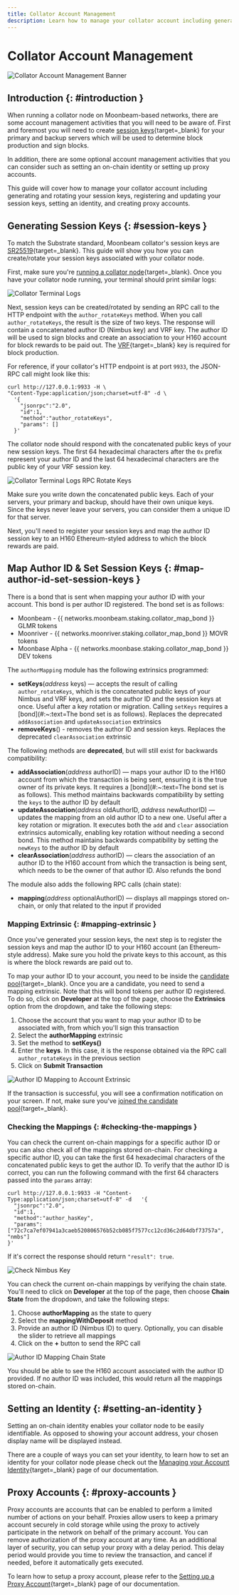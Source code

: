```yaml
---
title: Collator Account Management
description: Learn how to manage your collator account including generating session keys, mapping author IDs, setting an identity, and creating proxy accounts.
---
```


# Collator Account Management

![Collator Account Management Banner](/images/node-operators/networks/collators/account-management/account-management-banner.png)

## Introduction {: #introduction } 

When running a collator node on Moonbeam-based networks, there are some account management activities that you will need to be aware of. First and foremost you will need to create [session keys](https://wiki.polkadot.network/docs/learn-keys#session-keys){target=_blank} for your primary and backup servers which will be used to determine block production and sign blocks.

In addition, there are some optional account management activities that you can consider such as setting an on-chain identity or setting up proxy accounts.

This guide will cover how to manage your collator account including generating and rotating your session keys, registering and updating your session keys, setting an identity, and creating proxy accounts.

## Generating Session Keys {: #session-keys } 

To match the Substrate standard, Moonbeam collator's session keys are [SR25519](https://wiki.polkadot.network/docs/learn-keys#what-is-sr25519-and-where-did-it-come-from){target=_blank}. This guide will show you how you can create/rotate your session keys associated with your collator node.

First, make sure you're [running a collator node](/node-operators/networks/run-a-node/overview/){target=_blank}. Once you have your collator node running, your terminal should print similar logs:

![Collator Terminal Logs](/images/node-operators/networks/collators/account-management/account-1.png)

Next, session keys can be created/rotated by sending an RPC call to the HTTP endpoint with the `author_rotateKeys` method. When you call `author_rotateKeys`, the result is the size of two keys. The response will contain a concatenated author ID (Nimbus key) and VRF key. The author ID will be used to sign blocks and create an association to your H160 account for block rewards to be paid out. The [VRF](https://wiki.polkadot.network/docs/learn-randomness#vrf){target=_blank} key is required for block production.

For reference, if your collator's HTTP endpoint is at port `9933`, the JSON-RPC call might look like this:

```
curl http://127.0.0.1:9933 -H \
"Content-Type:application/json;charset=utf-8" -d \
  '{
    "jsonrpc":"2.0",
    "id":1,
    "method":"author_rotateKeys",
    "params": []
  }'
```

The collator node should respond with the concatenated public keys of your new session keys. The first 64 hexadecimal characters after the `0x` prefix represent your author ID and the last 64 hexadecimal characters are the public key of your VRF session key. 

![Collator Terminal Logs RPC Rotate Keys](/images/node-operators/networks/collators/account-management/account-2.png)

Make sure you write down the concatenated public keys. Each of your servers, your primary and backup, should have their own unique keys. Since the keys never leave your servers, you can consider them a unique ID for that server.

Next, you'll need to register your session keys and map the author ID session key to an H160 Ethereum-styled address to which the block rewards are paid.

## Map Author ID & Set Session Keys {: #map-author-id-set-session-keys } 

There is a bond that is sent when mapping your author ID with your account. This bond is per author ID registered. The bond set is as follows:

 - Moonbeam -  {{ networks.moonbeam.staking.collator_map_bond }} GLMR tokens
 - Moonriver - {{ networks.moonriver.staking.collator_map_bond }} MOVR tokens
 - Moonbase Alpha - {{ networks.moonbase.staking.collator_map_bond }} DEV tokens 

The `authorMapping` module has the following extrinsics programmed:

 - **setKeys**(*address* keys) — accepts the result of calling `author_rotateKeys`, which is the concatenated public keys of your Nimbus and VRF keys, and sets the author ID and the session keys at once. Useful after a key rotation or migration. Calling `setKeys` requires a [bond](#:~:text=The bond set is as follows). Replaces the deprecated `addAssociation` and `updateAssociation` extrinsics
- **removeKeys**() - removes the author ID and session keys. Replaces the deprecated `clearAssociation` extrinsic

The following methods are **deprecated**, but will still exist for backwards compatibility:

 - **addAssociation**(*address* authorID) — maps your author ID to the H160 account from which the transaction is being sent, ensuring it is the true owner of its private keys. It requires a [bond](#:~:text=The bond set is as follows). This method maintains backwards compatibility by setting the `keys` to the author ID by default
 - **updateAssociation**(*address* oldAuthorID, *address* newAuthorID) —  updates the mapping from an old author ID to a new one. Useful after a key rotation or migration. It executes both the `add` and `clear` association extrinsics automically, enabling key rotation without needing a second bond. This method maintains backwards compatibility by setting the `newKeys` to the author ID by default
 - **clearAssociation**(*address* authorID) — clears the association of an author ID to the H160 account from which the transaction is being sent, which needs to be the owner of that author ID. Also refunds the bond

The module also adds the following RPC calls (chain state):

- **mapping**(*address* optionalAuthorID) — displays all mappings stored on-chain, or only that related to the input if provided

### Mapping Extrinsic {: #mapping-extrinsic } 

Once you've generated your session keys, the next step is to register the session keys and map the author ID to your H160 account (an Ethereum-style address). Make sure you hold the private keys to this account, as this is where the block rewards are paid out to.

To map your author ID to your account, you need to be inside the [candidate pool](/node-operators/networks/collators/activities/#become-a-candidate){target=_blank}. Once you are a candidate, you need to send a mapping extrinsic. Note that this will bond tokens per author ID registered. To do so, click on **Developer** at the top of the page, choose the **Extrinsics** option from the dropdown, and take the following steps:

 1. Choose the account that you want to map your author ID to be associated with, from which you'll sign this transaction
 2. Select the **authorMapping** extrinsic
 3. Set the method to **setKeys()**
 4. Enter the **keys**. In this case, it is the response obtained via the RPC call `author_rotateKeys` in the previous section
 5. Click on **Submit Transaction**

![Author ID Mapping to Account Extrinsic](/images/node-operators/networks/collators/account-management/account-3.png)

If the transaction is successful, you will see a confirmation notification on your screen. If not, make sure you've [joined the candidate pool](/node-operators/networks/collators/activities/#become-a-candidate){target=_blank}.

### Checking the Mappings {: #checking-the-mappings } 

You can check the current on-chain mappings for a specific author ID or you can also check all of the mappings stored on-chain. For checking a specific author ID, you can take the first 64 hexadecimal characters of the concatenated public keys to get the author ID. To verify that the author ID is correct, you can run the following command with the first 64 characters passed into the `params` array:

```
curl http://127.0.0.1:9933 -H "Content-Type:application/json;charset=utf-8" -d   '{
  "jsonrpc":"2.0",
  "id":1,
  "method":"author_hasKey",
  "params": ["72c7ca7ef07941a3caeb520806576b52cb085f7577cc12cd36c2d64dbf73757a", "nmbs"]
}'
```

If it's correct the response should return `"result": true`.

![Check Nimbus Key](/images/node-operators/networks/collators/account-management/account-4.png)

You can check the current on-chain mappings by verifying the chain state. You'll need to click on **Developer** at the top of the page, then choose **Chain State** from the dropdown, and take the following steps:

 1. Choose **authorMapping** as the state to query
 2. Select the **mappingWithDeposit** method
 3. Provide an author ID (Nimbus ID) to query. Optionally, you can disable the slider to retrieve all mappings 
 4. Click on the **+** button to send the RPC call

![Author ID Mapping Chain State](/images/node-operators/networks/collators/account-management/account-5.png)

You should be able to see the H160 account associated with the author ID provided. If no author ID was included, this would return all the mappings stored on-chain.

## Setting an Identity {: #setting-an-identity }

Setting an on-chain identity enables your collator node to be easily identifiable. As opposed to showing your account address, your chosen display name will be displayed instead. 

There are a couple of ways you can set your identity, to learn how to set an identity for your collator node please check out the [Managing your Account Identity](/tokens/manage/identity/){target=_blank} page of our documentation.

## Proxy Accounts {: #proxy-accounts }

Proxy accounts are accounts that can be enabled to perform a limited number of actions on your behalf. Proxies allow users to keep a primary account securely in cold storage while using the proxy to actively participate in the network on behalf of the primary account. You can remove authorization of the proxy account at any time. As an additional layer of security, you can setup your proxy with a delay period. This delay period would provide you time to review the transaction, and cancel if needed, before it automatically gets executed. 

To learn how to setup a proxy account, please refer to the [Setting up a Proxy Account](/tokens/manage/proxy-accounts/){target=_blank} page of our documentation.
